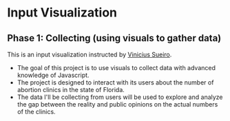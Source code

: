 # Input Visualization
## Phase 1: Collecting (using visuals to gather data)

This is an input visualization instructed by [Vinicius Sueiro](https://vsueiro.com). 

- The goal of this project is to use visuals to collect data with advanced knowledge of Javascript.
- The project is designed to interact with its users about the number of abortion clinics in the state of Florida. 
- The data I'll be collecting from users will be used to explore and analyze the gap between the reality and public opinions on the actual numbers of the clinics.


